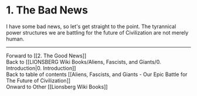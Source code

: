 # 1. The Bad News

I have some bad news, so let's get straight to the point. The tyrannical power structures we are battling for the future of Civilization are not merely human. 

___

Forward to [[2. The Good News]]      
Back to [[LIONSBERG Wiki Books/Aliens, Fascists, and Giants/0. Introduction|0. Introduction]]      
Back to table of contents [[Aliens, Fascists, and Giants  - Our Epic Battle for The Future of Civilization]]  
Onward to Other [[Lionsberg Wiki Books]]  